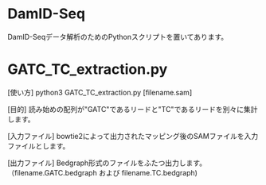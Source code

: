 # DamID-Seq
DamID-Seqデータ解析のためのPythonスクリプトを置いてあります。

# GATC_TC_extraction.py
[使い方]
python3 GATC_TC_extraction.py [filename.sam]

[目的]
読み始めの配列が"GATC"であるリードと"TC"であるリードを別々に集計します。

[入力ファイル]
bowtie2によって出力されたマッピング後のSAMファイルを入力ファイルとします。

[出力ファイル]
Bedgraph形式のファイルをふたつ出力します。（filename.GATC.bedgraph および filename.TC.bedgraph)
